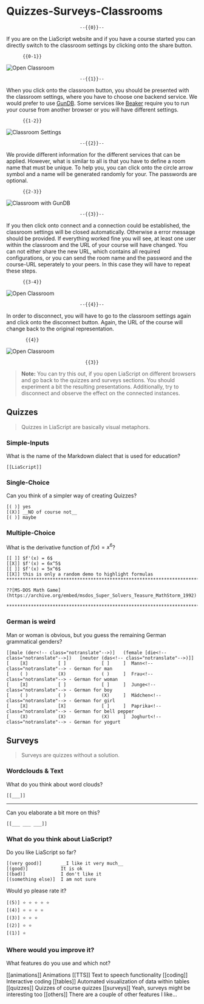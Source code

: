 <!--
author:   André Dietrich

email:    LiaScript@web.de

version:  0.0.1

language: en

narrator: US English Female

comment:  Just a demo for quizzes and the classroom feature.

-->

# Quizzes-Surveys-Classrooms

                               --{{0}}--
If you are on the LiaScript website and if you have a course started you can directly switch to the classroom settings by clicking onto the share button.

          {{0-1}}
![Open Classroom](img/classroom1.png)


                               --{{1}}--
When you click onto the classroom button, you should be presented with the classroom settings, where you have to choose one backend service.
We would prefer to use [GunDB](https://gun.eco).
Some services like [Beaker](https://beakerbrowser.com) require you to run your course from another browser or you will have different settings.

          {{1-2}}
![Classroom Settings](img/classroom2.png)


                               --{{2}}--
We provide different information for the different services that can be applied.
However, what is similar to all is that you have to define a room name that must be unique.
To help you, you can click onto the circle arrow symbol and a name will be generated randomly for your.
The passwords are optional.

          {{2-3}}
![Classroom with GunDB](img/classroom3.png)


                               --{{3}}--
If you then click onto connect and a connection could be established, the classroom settings will be closed automatically.
Otherwise a error message should be provided.
If everything worked fine you will see, at least one user within the classroom and the URL of your course will have changed.
You can not either share the new URL, which contains all required configurations, or you can send the room name and the password and the course-URL seperately to your peers.
In this case they will have to repeat these steps.

          {{3-4}}
![Open Classroom](img/classroom4.png)


                               --{{4}}--
In order to disconnect, you will have to go to the classroom settings again and click onto the disconnect button.
Again, the URL of the course will change back to the original representation.

           {{4}}
![Open Classroom](img/classroom5.png)

                                 {{3}}
> __Note:__
> You can try this out, if you open LiaScript on different browsers and go back to the quizzes and surveys sections.
> You should experiment a bit the resulting presentations.
> Additionally, try to disconnect and observe the effect on the connected instances.

## Quizzes

> Quizzes in LiaScript are basically visual metaphors.

### Simple-Inputs

What is the name of the Markdown dialect that is used for education?

    [[LiaScript]]

### Single-Choice

Can you think of a simpler way of creating Quizzes?

    [( )] yes
    [(X)] __NO of course not__
    [( )] maybe

### Multiple-Choice

What is the derivative function of $f(x) = x^6$?

    [[ ]] $f'(x) = 6$
    [[X]] $f'(x) = 6x^5$
    [[ ]] $f'(x) = 5x^6$
    [[X]] this is only a random demo to highlight formulas
    ***********************************************************************

    ??[MS-DOS Math Game](https://archive.org/embed/msdos_Super_Solvers_Teasure_MathStorm_1992)

    ***********************************************************************

### German is weird

Man or woman is obvious, but you guess the remaining German grammatical genders?

    [[male (der<!-- class="notranslate"-->)]   (female [die<!-- class="notranslate"-->])   [neuter (das<!-- class="notranslate"-->)]]
    [    [X]           [ ]             [ ]     ]  Mann<!-- class="notranslate"--> - German for man
    [    ( )           (X)             ( )     ]  Frau<!-- class="notranslate"--> - German for woman
    [    [X]           [ ]             [ ]     ]  Junge<!-- class="notranslate"--> - German for boy
    [    ( )           ( )             (X)     ]  Mädchen<!-- class="notranslate"--> - German for girl
    [    [X]           [X]             [ ]     ]  Paprika<!-- class="notranslate"--> - German for bell pepper
    [    (X)           (X)             (X)     ]  Joghurt<!-- class="notranslate"--> - German for yogurt


## Surveys

> Surveys are quizzes without a solution.

### Wordclouds & Text

What do you think about word clouds?

    [[___]]

---

Can you elaborate a bit more on this?

    [[___ ___ ___]]

### What do you think about LiaScript?

Do you like LiaScript so far?

    [(very good)]       __I like it very much__
    [(good)]            It is ok
    [(bad)]             I don't like it
    [(something else)]  I am not sure

Would yo please rate it?

    [(5)] ⭐ ⭐ ⭐ ⭐ ⭐
    [(4)] ⭐ ⭐ ⭐ ⭐
    [(3)] ⭐ ⭐ ⭐
    [(2)] ⭐ ⭐
    [(1)] ⭐


### Where would you improve it?

What features do you use and which not?

[[animations]] Animations
[[TTS]]        Text to speech functionality
[[coding]]     Interactive coding
[[tables]]     Automated visualization of data within tables
[[quizzes]]    Quizzes of course quizzes
[[surveys]]    Yeah, surveys might be interesting too
[[others]]     There are a couple of other features I like...